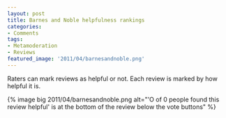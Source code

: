 ```yaml
---
layout: post
title: Barnes and Noble helpfulness rankings
categories:
- Comments
tags:
- Metamoderation
- Reviews
featured_image: '2011/04/barnesandnoble.png'
---
```

Raters can mark reviews as helpful or not. Each review is marked by how helpful it is.

{% image big 2011/04/barnesandnoble.png alt="'O of 0 people found this review helpful' is at the bottom of the review below the vote buttons" %}